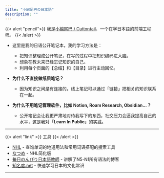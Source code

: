 ```yaml
---
title: "小綿尾巴の日本語"
description: ""
---
```


{{< alert "pencil">}}
我是[小綿尾巴 / Cuttontail](https://cuttontail.blog)，一个在学日本語的前端工程师。 
{{< /alert >}}

- 这里是我的日语公开笔记本，我的学习方法是：
    - 把知识整理成公开笔记，在写的过程中把知识编码进大脑。
    - 想象在教未来已经忘记知识的自己。
    - 利用每个页面的【总结】和【目录】进行主动回忆。

- **为什么不直接做纸质笔记？**
    - 因为知识之间是有连接的，线上笔记可以通过「链接」把相关的知识联系在一起。
- **为什么不用笔记管理软件，比如 Notion, Roam Research, Obsidian...？**
    - 公开笔记会让我更严肃地对待我写下的东西，社交压力会逼我提高自己的水平，这是我对「**Learn In Public**」的实践。

---
{{< alert "link" >}}
工具
{{< /alert >}}
- [NHL](https://tsukubawebcorpus.jp/search/) - 查询单词的地道用法和常用词语搭配的搜索工具
- [なつめ](https://hinoki-project.org/natsume/) - NHL简化版
- [毎日のんびり日本語教師](https://nihongonosensei.net/?page_id=10246) - 讲解了N5-N1所有语法的博客
- [知名度.net](https://jp.xn--eqro0w6nu.net/) - 快速学习日本的文化常识

---